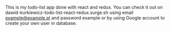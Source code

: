This is my todo-list app done with react and redux. You can check it out on  dawid-kurkiewicz-todo-list-react-redux.surge.sh using email example@example.pl and password example or by  using Google account to create your own user in database.
